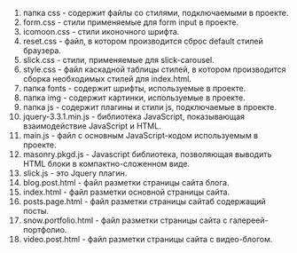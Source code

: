 1. папка css - содержит файлы со стилями, подключаемыми в проекте.
2. form.css - стили применяемые для form input в проекте.
3. icomoon.css - стили иконочного шрифта.
4. reset.css - файл, в котором производится сброс default стилей браузера.
5. slick.css - стили, применяемые для slick-carousel.
6. style.css - файл каскадной таблицы стилей, в котором производится сборка необходимых стилей для index.html.
7. папка fonts - содержит шрифты, используемые в проекте.
8. папка img - содержит картинки, используемые в проекте.
9. папка js - содержит плагины и стили js, подключаемые в проекте.
10. jquery-3.3.1.min.js - библиотека JavaScript, показывающая взаимодействие JavaScript и HTML.
11. main.js - файл с основным JavaScript-кодом используемым в проекте.
12. masonry.pkgd.js - Javascript библиотека, позволяющая выводить HTML блоки в компактно-сложенном виде.
13. slick.js - это Jquery плагин.
14. blog.post.html - файл разметки страницы сайта блога.
15. index.html - файл разметки основной страницы сайта.
16. posts.page.html - файл разметки страницы сайтаб содержащий посты.
17. snow.portfolio.html - файл разметки страницы сайта с галереей-портфолио.
18. video.post.html - файл разметки страницы сайта с видео-блогом.
